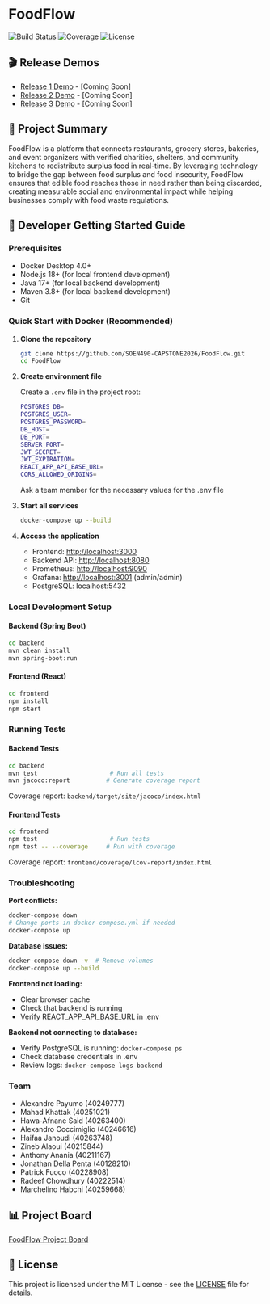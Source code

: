 # FoodFlow

![Build Status](https://github.com/SOEN490-CAPSTONE2026/FoodFlow/workflows/CI/badge.svg)
![Coverage](https://img.shields.io/badge/coverage-85%25-brightgreen)
![License](https://img.shields.io/badge/license-MIT-blue)

## 🎬 Release Demos
- [Release 1 Demo]() - [Coming Soon]
- [Release 2 Demo]() - [Coming Soon]
- [Release 3 Demo]() - [Coming Soon]

## 📖 Project Summary
FoodFlow is a platform that connects restaurants, grocery stores, bakeries, and event organizers with verified charities, shelters, and community kitchens to redistribute surplus food in real-time. By leveraging technology to bridge the gap between food surplus and food insecurity, FoodFlow ensures that edible food reaches those in need rather than being discarded, creating measurable social and environmental impact while helping businesses comply with food waste regulations.

## 🚀 Developer Getting Started Guide

### Prerequisites
- Docker Desktop 4.0+
- Node.js 18+ (for local frontend development)
- Java 17+ (for local backend development)
- Maven 3.8+ (for local backend development)
- Git

### Quick Start with Docker (Recommended)

1. **Clone the repository**
   ```bash
   git clone https://github.com/SOEN490-CAPSTONE2026/FoodFlow.git
   cd FoodFlow
   ```

2. __Create environment file__

   Create a `.env` file in the project root:

   ```bash
   POSTGRES_DB=
   POSTGRES_USER=
   POSTGRES_PASSWORD=
   DB_HOST=
   DB_PORT=
   SERVER_PORT=
   JWT_SECRET=
   JWT_EXPIRATION=
   REACT_APP_API_BASE_URL=
   CORS_ALLOWED_ORIGINS=
   ```

   Ask a team member for the necessary values for the .env file

3. __Start all services__

   ```bash
   docker-compose up --build
   ```

4. __Access the application__

   - Frontend: [](http://localhost:3000)<http://localhost:3000>
   - Backend API: [](http://localhost:8080)<http://localhost:8080>
   - Prometheus: [](http://localhost:9090)<http://localhost:9090>
   - Grafana: [](http://localhost:3001)<http://localhost:3001> (admin/admin)
   - PostgreSQL: localhost:5432

### Local Development Setup

#### Backend (Spring Boot)

```bash
cd backend
mvn clean install
mvn spring-boot:run
```

#### Frontend (React)

```bash
cd frontend
npm install
npm start
```

### Running Tests

#### Backend Tests

```bash
cd backend
mvn test                    # Run all tests
mvn jacoco:report          # Generate coverage report
```

Coverage report: `backend/target/site/jacoco/index.html`

#### Frontend Tests

```bash
cd frontend
npm test                    # Run tests
npm test -- --coverage     # Run with coverage
```

Coverage report: `frontend/coverage/lcov-report/index.html`

### Troubleshooting

__Port conflicts:__

```bash
docker-compose down
# Change ports in docker-compose.yml if needed
docker-compose up
```

__Database issues:__

```bash
docker-compose down -v  # Remove volumes
docker-compose up --build
```

__Frontend not loading:__

- Clear browser cache
- Check that backend is running
- Verify REACT_APP_API_BASE_URL in .env

__Backend not connecting to database:__

- Verify PostgreSQL is running: `docker-compose ps`
- Check database credentials in .env
- Review logs: `docker-compose logs backend`

### Team

- Alexandre Payumo (40249777)
- Mahad Khattak (40251021)
- Hawa-Afnane Said (40263400)
- Alexandro Coccimiglio (40246616)
- Haifaa Janoudi (40263748)
- Zineb Alaoui (40215844)
- Anthony Anania (40211167)
- Jonathan Della Penta (40128210)
- Patrick Fuoco (40228908)
- Radeef Chowdhury (40222514)
- Marchelino Habchi (40259668)

## 📊 Project Board

[FoodFlow Project Board](https://github.com/orgs/SOEN490-CAPSTONE2026/projects/1)

## 📄 License

This project is licensed under the MIT License - see the [LICENSE](LICENSE) file for details.
